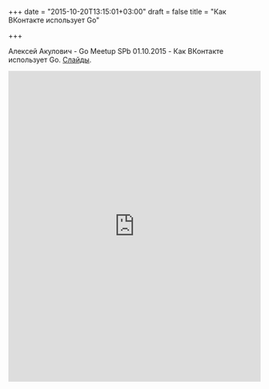 +++
date = "2015-10-20T13:15:01+03:00"
draft = false
title = "Как ВКонтакте использует Go"

+++

<p>Алексей Акулович - Go Meetup SPb 01.10.2015 - Как ВКонтакте использует Go. <a href="http://www.slideshare.net/ArtemKovardin/go-54066160">Слайды</a>.</p>
 <iframe width="100%" height="620" src="https://www.youtube.com/embed/zb-247sLbFo" frameborder="0" allowfullscreen></iframe>